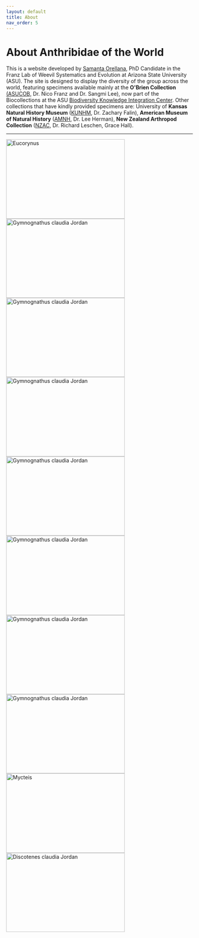 ```yaml
---
layout: default
title: About
nav_order: 5
---
```


# About Anthribidae of the World

This is a website developed by [Samanta Orellana](https://isearch.asu.edu/profile/3433157), PhD Candidate in the Franz Lab of Weevil Systematics and Evolution at Arizona State University (ASU). The site is designed to display the diversity of the group across the world, featuring specimens available mainly at the **O'Brien Collection** [(ASUCOB,](https://serv.biokic.asu.edu/ecdysis/collections/misc/collprofiles.php?collid=2) Dr. Nico Franz and Dr. Sangmi Lee), now part of the Biocollections at the ASU [Biodiversity Knowledge Integration Center](https://biokic.asu.edu/). Other collections that have kindly provided specimens are: University of **Kansas Natural History Museum** ([KUNHM](https://biodiversity.ku.edu/entomology/collection), Dr. Zachary Falin), **American Museum of Natural History** ([AMNH](https://www.amnh.org/research/invertebrate-zoology/collections), Dr. Lee Herman), **New Zealand Arthropod Collection** ([NZAC](https://www.landcareresearch.co.nz/tools-and-resources/collections/new-zealand-arthropod-collection-nzac/), Dr. Richard Leschen, Grace Hall).

---

<img src="https://serv.biokic.asu.edu/imglib/ecdysis/ASU_ASUCOB/ASUCOB0015/ASUCOB0015302_lateral_edited_1617656844.jpg" alt="Eucorynus" width="320" height="213.4"> <img src="https://serv.biokic.asu.edu/imglib/ecdysis/ASU_ASUCOB/ASUCOB0015/ASUCOB0015336_lateral_edited_1611088870.jpg" alt="Gymnognathus claudia Jordan" width="320" height="213.4"> <img src="https://serv.biokic.asu.edu/imglib/ecdysis/ASU_ASUCOB/ASUCOB0015/ASUCOB0015263_lateral_edited_1612974176.jpg" alt="Gymnognathus claudia Jordan" width="320" height="213.4"> <img src="https://serv.biokic.asu.edu/imglib/ecdysis/ASU_ASUCOB/ASUCOB0015/ASUCOB0015371_lateral_edited_1618628751.jpg" alt="Gymnognathus claudia Jordan" width="320" height="213.4"> <img src="https://serv.biokic.asu.edu/imglib/ecdysis/ASU_ASUCOB/ASUCOB0014/ASUCOB0014482_lateral_edited_1627430202.jpg" alt="Gymnognathus claudia Jordan" width="320" height="213.4"> <img src="https://serv.biokic.asu.edu/imglib/ecdysis/ASU_ASUCOB/ASUCOB0015/ASUCOB0015372_lateral_edited_1618417558.jpg" alt="Gymnognathus claudia Jordan" width="320" height="213.4"> <img src="https://serv.biokic.asu.edu/imglib/ecdysis/ASU_ASUCOB/ASUCOB0015/ASUCOB0015427_lateral_edited_1612548382.jpg" alt="Gymnognathus claudia Jordan" width="320" height="213.4"> <img src="https://serv.biokic.asu.edu/imglib/ecdysis/ASU_ASUCOB/ASUCOB0015/ASUCOB0015292_lateral_edited_1609357262.jpg" alt="Gymnognathus claudia Jordan" width="320" height="213.4"> <img src="https://serv.biokic.asu.edu/imglib/ecdysis/ASU_ASUCOB/ASUCOB0015/ASUCOB0015327_lateral_edited_1619129450.jpg" alt="Mycteis" width="320" height="213.4"> <img src="https://serv.biokic.asu.edu/imglib/ecdysis/ASU_ASUCOB/ASUCOB0014/ASUCOB0014210_lateral_edited_1629252381.jpg" alt="Discotenes claudia Jordan" width="320" height="213.4">
